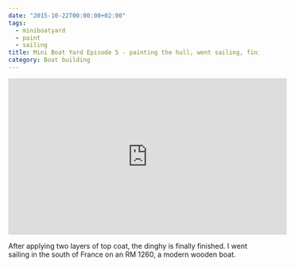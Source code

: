 ```yaml
---
date: "2015-10-22T00:00:00+02:00"
tags:
  - miniboatyard
  - paint
  - sailing
title: Mini Boat Yard Episode 5 - painting the hull, went sailing, finished!
category: Boat building
---
```


<iframe width="560" height="315" src="https://www.youtube.com/embed/7ubo6iJRnZc" frameborder="0" allowfullscreen></iframe>

After applying two layers of top coat, the dinghy is finally finished. I went sailing in the south of France on an RM 1260, a modern wooden boat.
